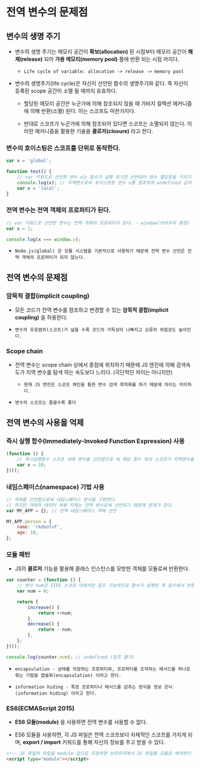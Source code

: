 # 전역 변수의 문제점

## 변수의 생명 주기

- 변수의 생명 주기는 메모리 공간이 **확보(allocation)** 된 시점부터 메모리 공간이 **해제(release)** 되어 **가용 메모리(memory pool)** 풀에 반환 되는 시점 까지다.

  - `Life cycle of variable: allocation -> release -> memory pool`

- 변수의 생명주기(life cycle)은 자신이 선언된 함수의 생명주기와 같다. 즉 자신이 등록된 scope 공간이 소멸 될 때까지 유효하다.

  - 할당된 메모리 공간은 누군가에 의해 참조되지 않을 때 가비지 컬렉션 메커니즘에 의해 반환(소멸) 된다. 이는 스코프도 마찬가지다.

  - 반대로 스코프가 누군가에 의해 참조되어 있다면 스코프는 소멸되지 않는다. 이러한 매커니즘을 활용한 기술을 **클로저(closure)** 라고 한다.

### 변수의 호이스팅은 스코프를 단위로 동작한다.

```javascript
var x = 'global';

function test() {
	// var 키워드로 선언한 변수 x는 함수가 실행 되기전 선언되어 변수 할당문을 거치기 전 까지 undefined 값을 가지고 있다.
	console.log(x); // 지역변수로써 호이스팅된 변수 x를 참조하여 undefined 값이 출력된다.
	var x = 'local';
}
```

### 전역 변수는 전역 객체의 프로퍼티가 된다.

```javascript
// var 키워드로 선언한 변수는 전역 객체의 프로퍼티가 된다. - window(브라우저 환경)
var x = 1;

console.log(x === window.x);
```

- `Node.js(global) 은 모듈 시스템을 기본적으로 사용하기 때문에 전역 변수 선언은 전역 객체의 프로퍼티가 되지 않는다.`

## 전역 변수의 문제점

### 암묵적 결합(implicit coupling)

- 모든 코드가 전역 변수를 참조하고 변경할 수 있는 **암묵적 결합(implicit coupling)** 을 허용한다.

- `변수의 유효범위(스코프)가 넓을 수록 코드의 가독성이 나빠지고 오류의 위험성도 높아진다.`

### Scope chain

- 전역 변수는 scope chain 상에서 종점에 위치하기 때문에 JS 엔진에 의해 검색속도가 지역 변수를 탐색 하는 속도보다 느리다. (극단적인 차이는 아니지만)

  - `현재 JS 엔진은 스코프 체인을 통한 변수 검색 최적화를 하기 때문에 차이는 미미하다.`

- `변수의 스코프는 좁을수록 좋다`

## 전역 변수의 사용을 억제

### 즉시 실행 함수(Immediately-Invoked Function Expression) 사용

```javascript
(function () {
	// 즉시실행함수 스코프 내에 변수를 선언함으로 써 해당 함수 외의 스코프가 지역변수를 참조할 수 없도록 한다.
	var x = 10;
})();
```

### 네임스페이스(namespace) 기법 사용

```javascript
// 객체를 선언함으로써 네임스페이스 방식을 구현한다.
// 하지만 객체의 데이터 부분 자체는 전역 변수로써 선언되기 때문에 한계가 있다.
var MY_APP = {}; // 전역 네임스페이스 객체 선언

MY_APP.person = {
	name: 'rkdeofuf',
	age: 10,
};
```

### 모듈 패턴

- JS의 **클로저** 기능을 활용해 클래스 인스턴스를 모방한 객체를 모듈로써 반환한다.

```javascript
var counter = (function () {
	// 변수 num은 IIFE 스코프 내에서만 참조 가능하므로 함수가 실행된 후 함수에서 반환하는 객체의 increase, decrease에 의해 참조만 가능하다.
	var num = 0;

	return {
		increase() {
			return ++num;
		},
		decrease() {
			return --num;
		},
	};
})();

console.log(counter.num); // undefined (참조 불가)
```

- `encapsulation - 상태를 저장하는 프로퍼티와, 프로퍼티를 조작하는 메서드를 하나로 묶는 기법을 캡슐화(encapsulation) 이라고 한다.`

- `information hiding - 특정 프로퍼티나 메서드를 감추는 방식을 정보 은닉(information hiding) 이라고 한다.`

### ES6(ECMAScript 2015)

- **ES6 모듈(module)** 을 사용하면 전역 변수를 사용할 수 없다.

- ES6 모듈을 사용하면, 각 JS 파일은 전역 스코프보다 자체적인 스코프를 가지게 되며, **export / import** 키워드를 통해 자신의 정보를 주고 받을 수 있다.

```html
<!-- JS 파일의 타입을 module 값으로 지정하면 브라우저에서 JS 파일을 모듈로 해석한다. -->
<script type="module"></script>
```
